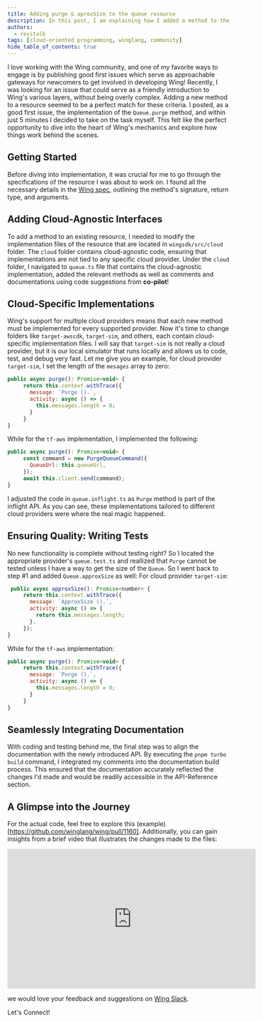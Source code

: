 ```yaml
---
title: Adding purge & aproxSize to the queue resource
description: In this post, I am explaining how I added a method to the an existing resource.
authors: 
  - revitalb
tags: [cloud-oriented programming, winglang, community]
hide_table_of_contents: true
---
```

 
I love working with the Wing community, and one of my favorite ways to engage is by publishing good first issues which serve as approachable gateways for newcomers to get involved in developing Wing! Recently, I was looking for an issue that could serve as a friendly introduction to Wing's various layers, without being overly complex. Adding a new method to a resource seemed to be a perfect match for these criteria. I posted, as a good first issue, the implementation of the `Queue.purge` method, and within just 5 minutes I decided to take on the task myself. This felt like the perfect opportunity to dive into the heart of Wing's mechanics and explore how things work behind the scenes.

## Getting Started

Before diving into implementation, it was crucial for me to go through the specifications of the resource I was about to work on. I found all the necessary details in the [Wing spec](https://www.winglang.io/docs/standard-library/cloud/queue), outlining the method's signature, return type, and arguments. 

## Adding Cloud-Agnostic Interfaces

To add a method to an existing resource, I needed to modify the implementation files of the resource that are located in `wingsdk/src/cloud` folder. The `cloud` folder contains cloud-agnostic code, ensuring that implementations are not tied to any specific cloud provider.
Under the `cloud` folder, I navigated to `queue.ts` file that contains the cloud-agnostic implementation, added the relevant methods as well as comments and documentations using code suggestions from **co-pilot**!

## Cloud-Specific Implementations

Wing's support for multiple cloud providers means that each new method must be implemented for every supported provider. Now it's time to change folders like `target-awscdk`, `target-sim`, and others, each contain cloud-specific implementation files. I will say that `target-sim` is not really a cloud provider, but it is our local simulator that runs locally and allows us to code, test, and debug very fast.
Let me give you an example, for cloud provider `target-sim`, I set the length of the `mesages` array to zero:

```js
public async purge(): Promise<void> {
     return this.context.withTrace({
       message: `Purge ().`,
       activity: async () => {
         this.messages.length = 0;
       }
     }
}
```
While for the `tf-aws` implementation, I implemented the following:
```js
public async purge(): Promise<void> {
     const command = new PurgeQueueCommand({
       QueueUrl: this.queueUrl,
     });
     await this.client.send(command);
}
```

I adjusted the code in `queue.inflight.ts` as `Purge` method is part of the inflight API. As you can see, these implementations tailored to different cloud providers were where the real magic happened.

## Ensuring Quality: Writing Tests

No new functionality is complete without testing right? So I located the appropriate provider's `queue.test.ts` and reallized that `Purge` cannot be tested unless I have a way to get the size of the `Queue`. So I went back to step #1 and added `Queue.approxSize` as well:
For cloud provider `target-sim`:

```js
 public async approxSize(): Promise<number> {
     return this.context.withTrace({
       message: `ApproxSize ().`,
       activity: async () => {
         return this.messages.length;
       },
     });
}
```
While for the `tf-aws` implementation:
```js
public async purge(): Promise<void> {
     return this.context.withTrace({
       message: `Purge ().`,
       activity: async () => {
         this.messages.length = 0;
       }
     }
}
```

## Seamlessly Integrating Documentation

With coding and testing behind me, the final step was to align the documentation with the newly introduced API. By executing the `pnpm turbo build` command, I integrated my comments into the documentation build process. This ensured that the documentation accurately reflected the changes I'd made and would be readily accessible in the API-Reference section.

## A Glimpse into the Journey

For the actual code, feel free to explore this (example)[https://github.com/winglang/wing/pull/1160]. Additionally, you can gain insights from a brief video that illustrates the changes made to the files:

<iframe width="560" height="315" src="https://www.youtube.com/embed/y0jG_YKjxPk" title="YouTube video player" frameborder="0" allow="accelerometer; autoplay; clipboard-write; encrypted-media; gyroscope; picture-in-picture; web-share" allowfullscreen></iframe>

we would love your feedback and suggestions on [Wing Slack](https://t.winglang.io/slack).

Let's Connect!
